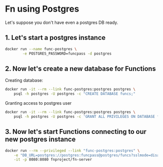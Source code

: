 # Fn using Postgres

Let's suppose you don't have even a postgres DB ready.

## 1. Let's start a postgres instance

```sh
docker run --name func-postgres \
        -e POSTGRES_PASSWORD=funcpass -d postgres
```

## 2. Now let's create a new database for Functions

Creating database:

```sh
docker run -it --rm --link func-postgres:postgres postgres \
    psql -h postgres -U postgres -c "CREATE DATABASE funcs;"
```

Granting access to postgres user

```sh
docker run -it --rm --link func-postgres:postgres postgres \
    psql -h postgres -U postgres -c 'GRANT ALL PRIVILEGES ON DATABASE funcs TO postgres;'
```

## 3. Now let's start Functions connecting to our new postgres instance

```sh
docker run --rm --privileged --link "func-postgres:postgres" \
    -e "DB_URL=postgres://postgres:funcpass@postgres/funcs?sslmode=disable" \
    -it -p 8080:8080 fnproject/fn-server
```
